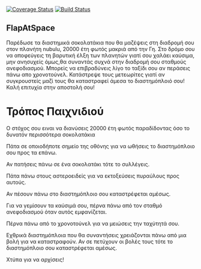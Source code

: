[![Coverage Status](https://coveralls.io/repos/github/sl45sms/FlapAtSpace/badge.svg?branch=master)](https://coveralls.io/github/sl45sms/FlapAtSpace?branch=social)
[![Build Status](https://travis-ci.org/sl45sms/FlapAtSpace.svg?branch=social)](https://travis-ci.org/sl45sms/FlapAtSpace)

FlapAtSpace
-----------
Παρέδωσε τα διαστημικά σοκολατάκια που θα μαζέψεις στη διαδρομή σου στον πλανήτη nubulu, 20000 έτη φωτός μακριά από την Γη.
Στο δρόμο σου να αποφεύγεις τη βαρυτική έλξη των πλανητών γιατί σου χαλάει καύσιμα, μην ανησυχείς όμως,θα συναντάς συχνά  στην διαδρομή σου σταθμούς ανεφοδιασμού.
Μπορείς να επιβραδύνεις λίγο το ταξίδι σου αν περάσεις πάνω απο χρονοτούνελ.
Κατάστρεψε τους μετεωρίτες γιατί αν συγκρουστείς μαζί τους θα καταστραφεί άμεσα το διαστημόπλοιό  σου!
Καλή επιτυχία στην αποστολή σου!

Τρόπος Παιχνιδιού
=================
Ο στόχος σου ειναι να διανύσεις 20000 έτη φωτός παραδίδοντας όσο το δυνατόν περισσότερα σοκολατάκια

Πάτα σε οποιοδήποτε σημείο της οθόνης για να ωθήσεις το διαστημόπλοιο σου προς τα επάνω.

Αν πατήσεις πάνω  σε ένα σοκολατάκι τότε το συλλέγεις.

Πάτα πάνω στους αστεροειδείς για να εκτοξεύσεις πυραύλους προς αυτούς.  

Αν πέσουν πάνω στο διαστημόπλοιο σου καταστρέφεται αμέσως.

Για να γεμίσουν τα καύσιμά σου, πέρνα πάνω από τον σταθμό ανεφοδιασμού όταν αυτός εμφανίζεται.

Πέρνα πάνω από το χρονοτούνελ για να μειώσεις την ταχύτητά σου. 

Εχθρικά διαστημόπλοια που θα συναντήσεις χρειάζονται πάνω από μια βολή για να καταστραφούν. Αν σε πετύχουν οι βολές τους τότε το διαστημόπλοιο σου καταστρέφεται αμέσως.

Χτύπα για να αρχίσεις!

